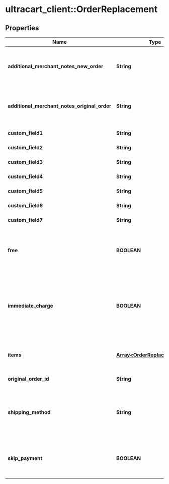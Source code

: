 # ultracart_client::OrderReplacement

## Properties
Name | Type | Description | Notes
------------ | ------------- | ------------- | -------------
**additional_merchant_notes_new_order** | **String** | Additional merchant notes to append to the new order | [optional] 
**additional_merchant_notes_original_order** | **String** | Additional merchant notes to append to the original order | [optional] 
**custom_field1** | **String** | Custom field 1 | [optional] 
**custom_field2** | **String** | Custom field 2 | [optional] 
**custom_field3** | **String** | Custom field 3 | [optional] 
**custom_field4** | **String** | Custom field 4 | [optional] 
**custom_field5** | **String** | Custom field 5 | [optional] 
**custom_field6** | **String** | Custom field 6 | [optional] 
**custom_field7** | **String** | Custom field 7 | [optional] 
**free** | **BOOLEAN** | Set to true if this replacement shipment should be free for the customer. | [optional] 
**immediate_charge** | **BOOLEAN** | Set to true if you want to immediately charge the payment on this order, otherwise it will go to Accounts Receivable. | [optional] 
**items** | [**Array&lt;OrderReplacementItem&gt;**](OrderReplacementItem.md) | Items to include in the replacement order | [optional] 
**original_order_id** | **String** | Original order id | [optional] 
**shipping_method** | **String** | Shipping method to use.  If not specified or invalid then least cost shipping will take place. | [optional] 
**skip_payment** | **BOOLEAN** | Set to true if you want to skip the payment as if it was successful. | [optional] 


